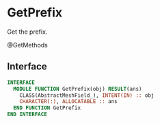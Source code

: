 # GetPrefix

Get the prefix.

<span class="badge badge--secondary"> @GetMethods </span>

## Interface

```fortran
INTERFACE
  MODULE FUNCTION GetPrefix(obj) RESULT(ans)
    CLASS(AbstractMeshField_), INTENT(IN) :: obj
    CHARACTER(:), ALLOCATABLE :: ans
  END FUNCTION GetPrefix
END INTERFACE
```
